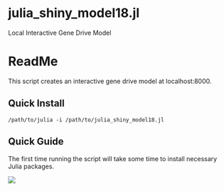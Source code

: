 # julia_shiny_model18.jl
Local Interactive Gene Drive Model


# ReadMe

This script creates an interactive gene drive model at localhost:8000.

## Quick Install
```
/path/to/julia -i /path/to/julia_shiny_model18.jl
```


## Quick Guide
The first time running the script will take some time to install necessary Julia packages. 

![](misc/shiny.png)
